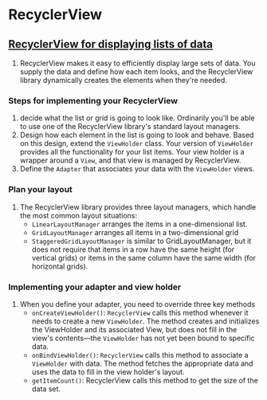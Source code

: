 # RecyclerView

## [RecyclerView for displaying lists of data](https://developer.android.com/guide/topics/ui/layout/recyclerview#java)

1. RecyclerView makes it easy to efficiently display large sets of data. You supply the data and define how each item looks, and the RecyclerView library dynamically creates the elements when they're needed.

### Steps for implementing your RecyclerView

1. decide what the list or grid is going to look like. Ordinarily you'll be able to use one of the RecyclerView library's standard layout managers.
1. Design how each element in the list is going to look and behave. Based on this design, extend the `ViewHolder` class. Your version of `ViewHolder` provides all the functionality for your list items. Your view holder is a wrapper around a `View`, and that view is managed by RecyclerView.
1. Define the `Adapter` that associates your data with the `ViewHolder` views.

### Plan your layout

1. The RecyclerView library provides three layout managers, which handle the most common layout situations:
   - `LinearLayoutManager` arranges the items in a one-dimensional list.
   - `GridLayoutManager` arranges all items in a two-dimensional grid
   - `StaggeredGridLayoutManager` is similar to GridLayoutManager, but it does not require that items in a row have the same height (for vertical grids) or items in the same column have the same width (for horizontal grids).

### Implementing your adapter and view holder

1. When you define your adapter, you need to override three key methods
   - `onCreateViewHolder()`: `RecyclerView` calls this method whenever it needs to create a new `ViewHolder`. The method creates and initializes the ViewHolder and its associated View, but does not fill in the view's contents—the `ViewHolder` has not yet been bound to specific data.
   - `onBindViewHolder()`: `RecyclerView` calls this method to associate a `ViewHolder` with data. The method fetches the appropriate data and uses the data to fill in the view holder's layout.
   - `getItemCount()`: RecyclerView calls this method to get the size of the data set.